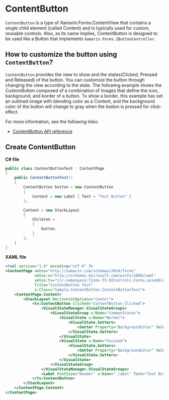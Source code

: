 
# ContentButton
`ContentButton` is a type of Xamarin.Forms.ContentView that contains a single child element (called Content) and is typically used for custom, reusable controls. Also, as its name implies, ContentButton is designed to be used like a Button that implements `Xamarin.Forms.IButtonController`.

## How to customize the button using `ContentButton`?

`ContentButton` provides the view to show and the states(Clicked, Pressed and Released) of the button. You can customize the button through changing the view according to the state.
The following example shows the CustomButton composed of a combination of Images that define the icon, background, and border of a button.
To show a border, this example has set an outlined image with blending color as a Content, and the background color of the button will change to gray when the button is pressed for click-effect.

For more information, see the following links:

- [ContentButton API reference](https://samsung.github.io/Tizen.TV.UIControls/api/Tizen.TV.UIControls.Forms.ContentButton.html)

## Create ContentButton

**C# file**

```cs
public class ContentButtonTest : ContentPage
{
    public ContentButtonTest()
    {
        ContentButton button = new ContentButton 
        { 
            Content = new Label { Text = "Text Button" }
        };

        Content = new StackLayout
        {
            Children =
            {
                button,
            }
        };
    }
}
```

**XAML file**

```xml
<?xml version="1.0" encoding="utf-8" ?>
<ContentPage xmlns="http://xamarin.com/schemas/2014/forms"
             xmlns:x="http://schemas.microsoft.com/winfx/2009/xaml"
             xmlns:tv="clr-namespace:Tizen.TV.UIControls.Forms;assembly=Tizen.TV.UIControls.Forms"
             Title="ContentButton Test"
             x:Class="Sample.ContentButton.ContentButtonTest">
    <ContentPage.Content>
        <StackLayout HorizontalOptions="Center">
            <tv:ContentButton Clicked="ContentButton_Clicked">
                <VisualStateManager.VisualStateGroups>
                    <VisualStateGroup x:Name="CommonStates">
                        <VisualState x:Name="Normal">
                            <VisualState.Setters>
                                <Setter Property="BackgroundColor" Value="Transparent"/>
                            </VisualState.Setters>
                        </VisualState>
                        <VisualState x:Name="Focused">
                            <VisualState.Setters>
                                <Setter Property="BackgroundColor" Value="Orange"/>
                            </VisualState.Setters>
                        </VisualState>
                    </VisualStateGroup>
                </VisualStateManager.VisualStateGroups>
                <Label FontSize="Header" x:Name="_label" Text="Text Button" />
            </tv:ContentButton>
        </StackLayout>
    </ContentPage.Content>
</ContentPage>
```
